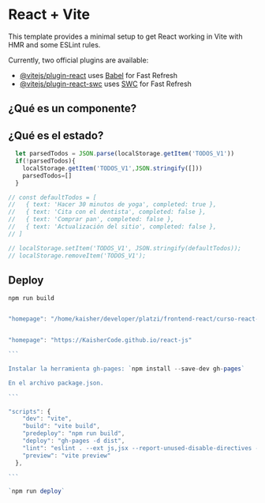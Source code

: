# React + Vite

This template provides a minimal setup to get React working in Vite with HMR and some ESLint rules.

Currently, two official plugins are available:

- [@vitejs/plugin-react](https://github.com/vitejs/vite-plugin-react/blob/main/packages/plugin-react/README.md) uses [Babel](https://babeljs.io/) for Fast Refresh
- [@vitejs/plugin-react-swc](https://github.com/vitejs/vite-plugin-react-swc) uses [SWC](https://swc.rs/) for Fast Refresh


## ¿Qué es un componente?

## ¿Qué es el estado?

```jsx
  let parsedTodos = JSON.parse(localStorage.getItem('TODOS_V1')) 
  if(!parsedTodos){
    localStorage.getItem('TODOS_V1',JSON.stringify([]))
    parsedTodos=[]
  }
```
```jsx
// const defaultTodos = [
//   { text: 'Hacer 30 minutos de yoga', completed: true },
//   { text: 'Cita con el dentista', completed: false },
//   { text: 'Comprar pan', completed: false },
//   { text: 'Actualización del sitio', completed: false },
// ]

// localStorage.setItem('TODOS_V1', JSON.stringify(defaultTodos));
// localStorage.removeItem('TODOS_V1');

```

## Deploy

`npm run build`

```jsx

"homepage": "/home/kaisher/developer/platzi/frontend-react/curso-react-js/dist"

```

````jsx

"homepage": "https://KaisherCode.github.io/react-js"

```

Instalar la herramienta gh-pages: `npm install --save-dev gh-pages`

En el archivo package.json.

```

"scripts": {
    "dev": "vite",
    "build": "vite build",
    "predeploy": "npm run build",
    "deploy": "gh-pages -d dist",
    "lint": "eslint . --ext js,jsx --report-unused-disable-directives --max-warnings 0",
    "preview": "vite preview"
  },

```

`npm run deploy`

